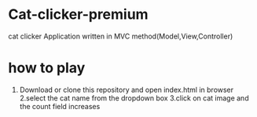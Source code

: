 # Cat-clicker-premium
cat clicker Application written in MVC method(Model,View,Controller)

# how to play
1. Download or clone this repository and open index.html in browser
2.select the cat name from the dropdown box
3.click on cat image and the count field increases
